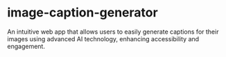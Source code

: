 # image-caption-generator
An intuitive web app that allows users to easily generate captions for their images using advanced AI technology, enhancing accessibility and engagement.
